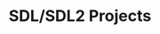 ---
permalink: /sdl/
title: "SDL/SDL2 Projects"
toc: true
toc_sticky: true
author_profile: false

---